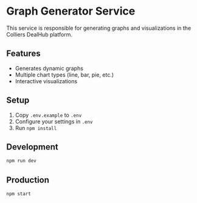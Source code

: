 ﻿# Graph Generator Service

This service is responsible for generating graphs and visualizations in the Colliers DealHub platform.

## Features
- Generates dynamic graphs
- Multiple chart types (line, bar, pie, etc.)
- Interactive visualizations

## Setup
1. Copy `.env.example` to `.env`
2. Configure your settings in `.env`
3. Run `npm install`

## Development
```bash
npm run dev
```

## Production
```bash
npm start
```
